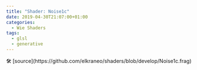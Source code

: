```yaml
---
title: "Shader: Noise1c"
date: 2019-04-30T21:07:00+01:00
categories:
  - Wie Shaders
tags:
  - glsl
  - generative
---
```


<section>
	<canvas class="glslCanvas" data-fragment-url="https://raw.githubusercontent.com/elkraneo/shaders/develop/Noise1c.frag">
	</canvas>
</section>
🛠 [source](https://github.com/elkraneo/shaders/blob/develop/Noise1c.frag)